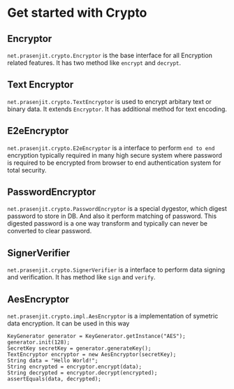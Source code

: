 # Get started with Crypto

## Encryptor

`net.prasenjit.crypto.Encryptor` is the base interface for all Encryption related features. It has two method like `encrypt` and `decrypt`.

## Text Encryptor

`net.prasenjit.crypto.TextEncryptor` is used to encrypt arbitary text or binary data. It extends `Encryptor`. It has additional method for text encoding.

## E2eEncryptor

`net.prasenjit.crypto.E2eEncryptor` is a interface to perform `end to end` encryption typically required in many high secure system where password is required to be encrypted from browser to end authentication system for total security.

## PasswordEncryptor
`net.prasenjit.crypto.PasswordEncryptor` is a special dygestor, which digest password to store in DB. And also it perform matching of password. This digested password is a one way transform and typically can never be converted to clear password.

## SignerVerifier
`net.prasenjit.crypto.SignerVerifier` is a interface to perform data signing and verification. It has method like `sign` and `verify`.

## AesEncryptor
`net.prasenjit.crypto.impl.AesEncryptor` is a implementation of symetric data encryption. It can be used in this way

```
KeyGenerator generator = KeyGenerator.getInstance("AES");
generator.init(128);
SecretKey secretKey = generator.generateKey();
TextEncryptor encryptor = new AesEncryptor(secretKey);
String data = "Hello World!";
String encrypted = encryptor.encrypt(data);
String decrypted = encryptor.decrypt(encrypted);
assertEquals(data, decrypted);
```
